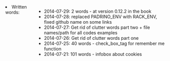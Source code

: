 ---
---

<div class="row">
  <div class="twelve columns">
    <li class="info badge author primary">
    Written words:
    </li>
    <ul>
      <li> 2014-07-29: 2 words - at version 0.12.2 in the book
      <li> 2014-07-28: replaced PADRINO_ENV with RACK_ENV, fixed github name on some links
      <li> 2014-07-27: Get rid of clutter words part two + file names/path for all codes examples
      <li> 2014-07-26: Get rid of clutter words part one
      <li> 2014-07-25: 40 words - check_box_tag for remember me function
      <li> 2014-07-21: 101 words - infobox about cookies
    </ul>
  </div>
</div>
